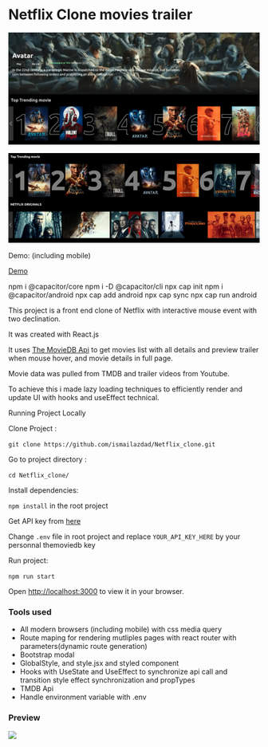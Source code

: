 # Netflix Clone movies trailer 

![image](./src/assets/preview.png?raw=true)

![](./src/assets/demo.gif?raw=true)


Demo: (including mobile)

 [Demo](https://moviestrailer.surge.sh/)

npm i @capacitor/core
npm i -D @capacitor/cli
npx cap init
npm i @capacitor/android
npx cap add android
npx cap sync
npx cap run android

This project is a front end clone of Netflix with interactive mouse event with two declination.
 
It was created with React.js 

It uses [The MovieDB Api](https://www.themoviedb.org/documentation/api) to get  movies list with all details and preview trailer when mouse hover, and movie details in full page.

Movie data was pulled from TMDB and trailer videos from Youtube. 

To achieve this i made lazy loading techniques to efficiently render and update UI
with hooks and useEffect technical.

Running Project Locally

Clone Project : 

```git clone https://github.com/ismailazdad/Netflix_clone.git```

Go to project directory :

```cd Netflix_clone/```

Install dependencies:  

```npm install``` in the root project

Get API key from [here](https://www.themoviedb.org/signup)

Change ```.env``` file in root project and replace  ```YOUR_API_KEY_HERE``` by your personnal themoviedb key

Run project: 

```npm run start```

Open [http://localhost:3000](http://localhost:3000) to view it in your browser.

### Tools used
 - All modern browsers (including mobile) with css media query
 - Route maping for rendering mutliples pages with react router  with parameters(dynamic route generation)
 - Bootstrap modal
 - GlobalStyle, and style.jsx and styled component
 - Hooks with UseState and UseEffect to synchronize api call and transition style effect synchronization and propTypes
 - TMDB Api 
 - Handle environment variable with .env
 
### Preview

  


![](./src/assets/demo2.gif?raw=true)
